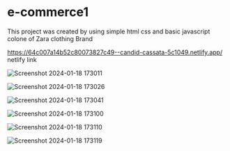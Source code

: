 # e-commerce1
This project was created by using simple html css and basic javascript colone of Zara clothing Brand

https://64c007a14b52c80073827c49--candid-cassata-5c1049.netlify.app/ netlify link

![Screenshot 2024-01-18 173011](https://github.com/AbhishekShaw-11/e-commerce1/assets/115460422/ca070273-8c97-4bbb-ab29-a3936c7357ff)

![Screenshot 2024-01-18 173026](https://github.com/AbhishekShaw-11/e-commerce1/assets/115460422/f7cc84f9-e5f8-4de9-9407-ff462edb27fd)

![Screenshot 2024-01-18 173041](https://github.com/AbhishekShaw-11/e-commerce1/assets/115460422/b4196a15-3fe5-4482-8155-d031bf086f1f)

![Screenshot 2024-01-18 173100](https://github.com/AbhishekShaw-11/e-commerce1/assets/115460422/b0b518b3-be8d-47c1-8744-c38f50891190)

![Screenshot 2024-01-18 173110](https://github.com/AbhishekShaw-11/e-commerce1/assets/115460422/df94be69-ea52-4b4b-83a0-cf1b5f14d26b)

![Screenshot 2024-01-18 173119](https://github.com/AbhishekShaw-11/e-commerce1/assets/115460422/6cd9361a-4c04-4488-82af-a50baa106745)
